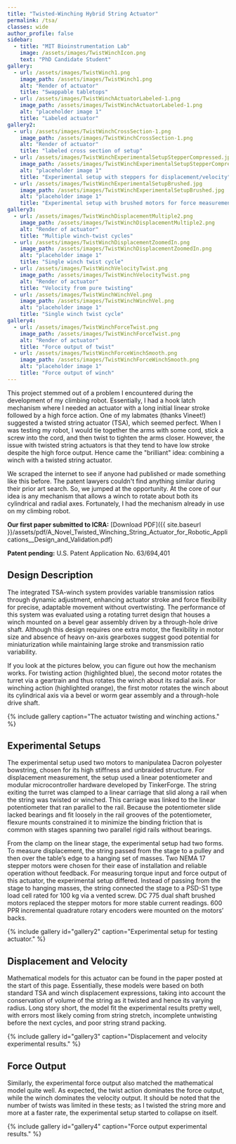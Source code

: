 ```yaml
---
title: "Twisted-Winching Hybrid String Actuator"
permalink: /tsa/
classes: wide
author_profile: false
sidebar:
  - title: "MIT Bioinstrumentation Lab"
    image: /assets/images/TwistWinchIcon.png
    text: "PhD Candidate Student"
gallery:
  - url: /assets/images/TwistWinch1.png
    image_path: /assets/images/TwistWinch1.png
    alt: "Render of actuator"
    title: "Swappable tabletops"
  - url: /assets/images/TwistWinchActuatorLabeled-1.png
    image_path: /assets/images/TwistWinchActuatorLabeled-1.png
    alt: "placeholder image 1"
    title: "Labeled actuator"
gallery2:
  - url: /assets/images/TwistWinchCrossSection-1.png
    image_path: /assets/images/TwistWinchCrossSection-1.png
    alt: "Render of actuator"
    title: "labeled cross section of setup"
  - url: /assets/images/TwistWinchExperimentalSetupStepperCompressed.jpg
    image_path: /assets/images/TwistWinchExperimentalSetupStepperCompressed.jpg
    alt: "placeholder image 1"
    title: "Experimental setup with steppers for displacement/velocity"
  - url: /assets/images/TwistWinchExperimentalSetupBrushed.jpg
    image_path: /assets/images/TwistWinchExperimentalSetupBrushed.jpg
    alt: "placeholder image 1"
    title: "Experimental setup with brushed motors for force measurements"
gallery3:
  - url: /assets/images/TwistWinchDisplacementMultiple2.png
    image_path: /assets/images/TwistWinchDisplacementMultiple2.png
    alt: "Render of actuator"
    title: "Multiple winch-twist cycles"
  - url: /assets/images/TwistWinchDisplacementZoomedIn.png
    image_path: /assets/images/TwistWinchDisplacementZoomedIn.png
    alt: "placeholder image 1"
    title: "Single winch twist cycle"
  - url: /assets/images/TwistWinchVelocityTwist.png
    image_path: /assets/images/TwistWinchVelocityTwist.png
    alt: "Render of actuator"
    title: "Velocity from pure twisting"
  - url: /assets/images/TwistWinchWinchVel.png
    image_path: /assets/images/TwistWinchWinchVel.png
    alt: "placeholder image 1"
    title: "Single winch twist cycle"
gallery4:
  - url: /assets/images/TwistWinchForceTwist.png
    image_path: /assets/images/TwistWinchForceTwist.png
    alt: "Render of actuator"
    title: "Force output of twist"
  - url: /assets/images/TwistWinchForceWinchSmooth.png
    image_path: /assets/images/TwistWinchForceWinchSmooth.png
    alt: "placeholder image 1"
    title: "Force output of winch"
---
```

This project stemmed out of a problem I encountered during the development of my climbing robot. Essentially, I had a hook latch mechanism where I needed an actuator with a long initial linear stroke followed by a high force action. One of my labmates (thanks Vineet!) suggested a twisted string actuator (TSA), which seemed perfect. When I was testing my robot, I would tie together the arms with some cord, stick a screw into the cord, and then twist to tighten the arms closer. However, the issue with twisted string actuators is that they tend to have low stroke despite the high force output. Hence came the "brilliant" idea: combining a winch with a twisted string actuator.

We scraped the internet to see if anyone had published or made something like this before. The patent lawyers couldn't find anything similar during their prior art search. So, we jumped at the opportunity. At the core of our idea is any mechanism that allows a winch to rotate about both its cylindrical and radial axes. Fortunately, I had the mechanism already in use on my climbing robot.

**Our first paper submitted to ICRA:** [Download PDF]({{ site.baseurl }}/assets/pdf/A_Novel_Twisted_Winching_String_Actuator_for_Robotic_Applications__Design_and_Validation.pdf)

**Patent pending:** U.S. Patent Application No. 63/694,401

## Design Description
The integrated TSA-winch system provides variable transmission ratios through dynamic adjustment, enhancing actuator stroke and force flexibility for precise, adaptable movement without overtwisting. The performance of this system was evaluated using a rotating turret design that houses a winch mounted on a bevel gear assembly driven by a through-hole drive shaft. Although this design requires one extra motor, the flexibility in motor size and absence of heavy on-axis gearboxes suggest good potential for miniaturization while maintaining large stroke and transmission ratio variability.

If you look at the pictures below, you can figure out how the mechanism works. For twisting action (highlighted blue), the second motor rotates the turret via a geartrain and thus rotates the winch about its radial axis. For winching action (highlighted orange), the first motor rotates the winch about its cylindrical axis via a bevel or worm gear assembly and a through-hole drive shaft. 

{% include gallery caption="The actuator twisting and winching actions." %}

## Experimental Setups

The experimental setup used two motors to manipulatea Dacron polyester bowstring, chosen for its high stiffness and unbraided structure. For displacement measurement, the setup used a linear potentiometer and modular microcontroller hardware developed by TinkerForge. The string exiting the turret was clamped to a linear carriage that slid along a rail when the string was twisted or winched. This carriage was linked to the linear potentiometer that ran parallel to the rail. Because the potentiometer slide lacked bearings and fit loosely in the rail grooves of the potentiometer, flexure mounts constrained it to minimize the binding friction that is common with stages spanning two parallel rigid rails without bearings. 

From the clamp on the linear stage, the experimental setup had two forms. To measure displacement, the string passed from the stage to a pulley and then over the table’s edge to a hanging set of masses. Two NEMA 17 stepper motors were chosen for their ease of installation and reliable operation without feedback. For measuring torque input and force output of this actuator, the experimental setup differed. Instead of passing from the stage to hanging masses, the string connected the stage to a PSD-S1 type load cell rated for 100 kg via a vented screw. DC 775 dual shaft brushed motors replaced the stepper motors for more stable current readings. 600 PPR incremental quadrature rotary encoders were mounted on the motors’ backs.
 
{% include gallery id="gallery2" caption="Experimental setup for testing actuator." %}

## Displacement and Velocity

Mathematical models for this actuator can be found in the paper posted at the start of this page. Essentially, these models were based on both standard TSA and winch displacement expressions, taking into account the conservation of volume of the string as it twisted and hence its varying radius. Long story short, the model fit the experimental results pretty well, with errors most likely coming from string stretch, incomplete untwisting before the next cycles, and poor string strand packing. 

{% include gallery id="gallery3" caption="Displacement and velocity experimental results." %}

## Force Output

Similarly, the experimental force output also matched the mathematical model quite well. As expected, the twist action dominates the force output, while the winch dominates the velocity output. It should be noted that the number of twists was limited in these tests; as I twisted the string more and more at a faster rate, the experimental setup started to collapse on itself.

{% include gallery id="gallery4" caption="Force output experimental results." %}